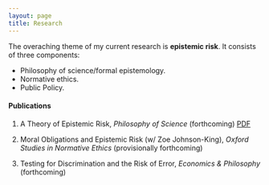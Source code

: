 ```yaml
---
layout: page
title: Research
---
```


The overaching theme of my current research is **epistemic risk**. It consists of three components:
  - Philosophy of science/formal epistemology. 
  - Normative ethics. 
  - Public Policy. 

#### Publications 

  1. A Theory of Epistemic Risk, _Philosophy of Science_ (forthcoming) [PDF](research/babic_ter.pdf)
  
  2. Moral Obligations and Epistemic Risk (w/ Zoe Johnson-King), _Oxford Studies in Normative Ethics_ (provisionally forthcoming) 
  
  3. Testing for Discrimination and the Risk of Error, _Economics & Philosophy_ (forthcoming)
